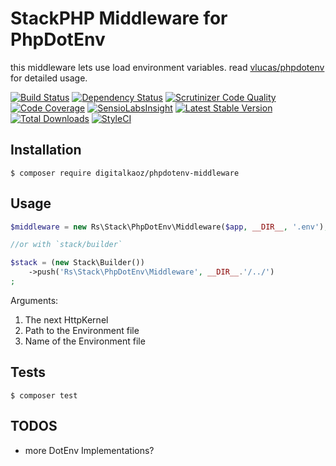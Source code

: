 # StackPHP Middleware for PhpDotEnv

this middleware lets use load environment variables. read [vlucas/phpdotenv](https://github.com/vlucas/phpdotenv) for detailed usage.

[![Build Status](https://img.shields.io/travis/digitalkaoz/phpdotenv-middleware/master.svg?style=flat-square)](https://travis-ci.org/digitalkaoz/phpdotenv-middleware)
[![Dependency Status](https://img.shields.io/versioneye/d/php/digitalkaoz:phpdotenv-middleware.svg?style=flat-square)](https://www.versioneye.com/php/digitalkaoz:phpdotenv-middleware)
[![Scrutinizer Code Quality](https://img.shields.io/scrutinizer/g/digitalkaoz/phpdotenv-middleware.svg?style=flat-square)](https://scrutinizer-ci.com/g/digitalkaoz/phpdotenv-middleware/?branch=master)
[![Code Coverage](https://img.shields.io/scrutinizer/coverage/g/digitalkaoz/phpdotenv-middleware/master.svg?style=flat-square)](https://scrutinizer-ci.com/g/digitalkaoz/phpdotenv-middleware/?branch=master)
[![SensioLabsInsight](https://img.shields.io/sensiolabs/i/e808a644-132e-4de2-8fff-907808c0755b.svg?style=flat-square)](https://insight.sensiolabs.com/projects/e808a644-132e-4de2-8fff-907808c0755b)
[![Latest Stable Version](https://img.shields.io/packagist/v/digitalkaoz/phpdotenv-middleware.svg?style=flat-square)](https://packagist.org/packages/digitalkaoz/phpdotenv-middleware)
[![Total Downloads](https://img.shields.io/packagist/dt/digitalkaoz/phpdotenv-middleware.svg?style=flat-square)](https://packagist.org/packages/digitalkaoz/phpdotenv-middleware)
[![StyleCI](https://styleci.io/repos/66352775/shield)](https://styleci.io/repos/66352775)

## Installation

```
$ composer require digitalkaoz/phpdotenv-middleware
```

## Usage

```php
$middleware = new Rs\Stack\PhpDotEnv\Middleware($app, __DIR__, '.env');

//or with `stack/builder`

$stack = (new Stack\Builder())
    ->push('Rs\Stack\PhpDotEnv\Middleware', __DIR__.'/../')
;
```

Arguments:

1. The next HttpKernel
2. Path to the Environment file
3. Name of the Environment file

## Tests

```
$ composer test
```

## TODOS

* more DotEnv Implementations?
